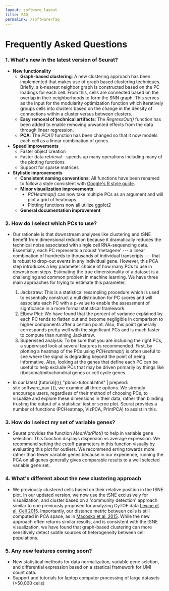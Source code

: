 ```yaml
---
layout: software_layout
title: FAQ
permalink: /software/faq
---
```

# Frequently Asked Questions

### 1. What's new in the latest version of Seurat?
* **New functionality**
	* **Graph-based clustering**: A new clustering approach has been implemented that makes use of graph based clustering techniques.
	Briefly, a k-nearest neighbor graph is constructed based on the PC loadings for each cell. From this, cells are connected based
	on the overlap in their neighborhoods to form the SNN graph. This serves as the input for the modularity optimization function
	which iteratively groups cells into clusters based on the change in the density of connections within a cluster versus between clusters.
	* **Easy removal of technical artifacts**: The *RegressOut()* function has been added to enable removing unwanted effects from the
	data through linear regression.
	* **PCA**: The *PCA()* function has been changed so that it now models each cell as a linear combination of genes.
* **Speed improvements**
	* Faster object creation
	* Faster data retrieval - speeds up many operations including many of the plotting functions
	* Support for sparse matrices
* **Stylistic improvements**
	* **Consistent naming conventions**: All functions have been renamed to follow a style consistent with [Google's R style guide](https://google.github.io/styleguide/Rguide.xml).
	* **Minor visualization improvements**:
		* *PCHeatmap()* can now take multiple PCs as an argument and will plot a grid of heatmaps
		* Plotting functions now all utilize ggplot2
	* **General documentation improvement**


### 2. How do I select which PCs to use?
* Our rationale is that downstream analyses like clustering and tSNE benefit from dimensional reduction because it dramatically reduces
the technical noise associated with single cell RNA-sequencing data. Essentially, each PC represents a robust 'metagene' --- a linear
combination of hundreds to thousands of individual transcripts --- that is robust to drop-out events in any individual gene. However,
this PCA step introduces a key parameter choice of how many PCs to use in downstream steps. Estimating the true dimensionality
of a dataset is a challenging and common problem in machine learning. We have three main approaches for trying to estimate this
parameter.
	1. Jackstraw: This is a statistical resampling procedure which is used to essentially construct a null distribution for PC
	scores and will associate each PC with a p-value to enable the assessment of signficance in a more formal statistical framework.
	2. Elbow Plot: We have found that the percent of variance explained by each PC tends to flatten out and become negligible in
	comparison to higher components after a certain point. Also, this point generally corresponds pretty well with the significant PCs
	and is much faster to compute than running Jackstraw.
	3. Supervised analysis: To be sure that you are including the right PCs, a supervised look at several features is recommended.
	First, by plotting a heatmap of the PCs using *PCHeatmap()* is often useful to see where the signal is degrading beyond the point
	of being informative. Also, looking at the genes that define each PC can be useful to help exclude PCs that may be driven primarily
	by things like ribosomal/mitochondrial genes or cell cycle genes.

* In our latest [tutorial]({{ "pbmc-tutorial.html" | prepend: site.software_nav }}), we examine all three options. We strongly encourage users, regardless of their method of choosing PCs,
to visualize and explore these dimensions in their data, rather than blinding trusting the output of a statistical test or scree plot. Seurat
provides a number of functions (PCHeatmap, VizPCA, PrintPCA) to assist in this.

### 3. How do I select my set of variable genes?
* Seurat provides the function *MeanVarPlot()* to help in variable gene selection. This function displays dispersion vs average expression. We recommend setting the cutoff parameters in this function visually by evaluating this plot for outliers. We recommend erring towards
more rather than fewer variable genes because in our experience, running the PCA on all genes generally gives comparable results to a well selected variable gene set.

### 4. What's different about the new clustering approach
* We previously clustered cells based on their relative position in the tSNE plot. In our updated version, we now use the tSNE exclusively
for visualization, and cluster based on a 'community detection' approach similar to one previously proposed for analyzing CyTOF data
[Levine et al, Cell 2015](http://www.cell.com/cell/references/S0092-8674(15)00637-6). Importantly, our distance metric between cells
is still computed in PCA space, as in [Macosko et al, 2015](http://www.ncbi.nlm.nih.gov/pubmed/26000488). While the
new approach often returns similar results, and is consistent with the tSNE visualization, we have found that graph-based clustering
can more sensitively detect subtle sources of heterogeneity between cell populations.

### 5. Any new features coming soon?
* New statistical methods for data normalization, variable gene selction, and differential expression based on a stastical framework
for UMI count data.
* Support and tutorials for laptop computer processing of large datasets (>50,000 cells)

